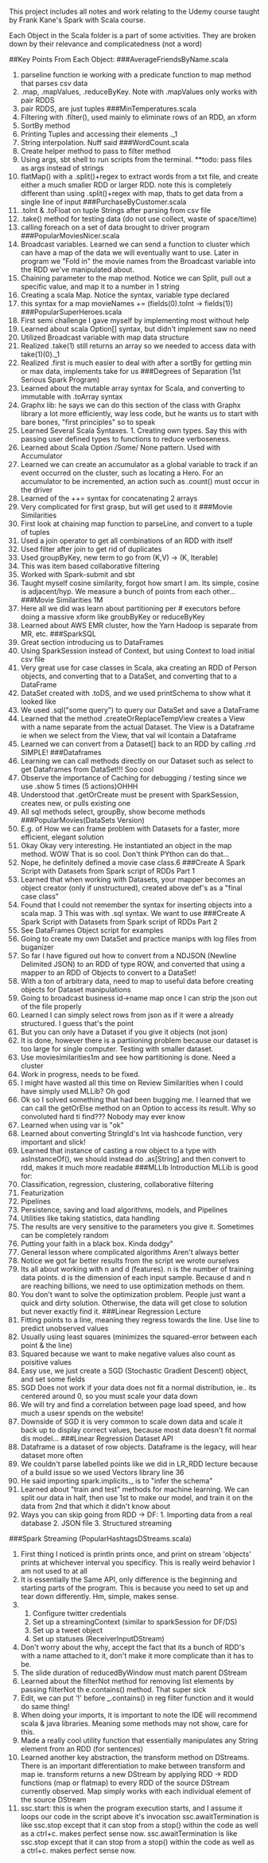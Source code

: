This project includes all notes and work
relating to the Udemy course taught by
Frank Kane's Spark with Scala course.


Each Object in the Scala folder is a 
part of some activities. They are
broken down by their relevance
and complicatedness (not a word)


##Key Points From Each Object:
###AverageFriendsByName.scala
1. parseline function ie working with a predicate function to map method that parses csv data
2. .map, .mapValues, .reduceByKey. Note with .mapValues only works with pair RDDS
3. pair RDDS, are just tuples
###MinTemperatures.scala
1. Filtering with .filter(), used mainly to eliminate rows of an RDD, an xform
2. SortBy method
3. Printing Tuples and accessing their elements ._1
4. String interpolation. Nuff said
###WordCount.scala
1. Create helper method to pass to filter method
2. Using args, sbt shell to run scripts from the terminal. **todo: pass files as args instead of strings
3. flatMap() with a .split()+regex to extract words from a txt file, and create either a much smaller RDD or larger RDD. note this is completely different than using .split()+regex with map, thats to get data from a single line of input
###PurchaseByCustomer.scala
1. .toInt & .toFloat on tuple Strings after parsing from csv file
2. .take() method for testing data (do not use collect, waste of space/time)
3. calling foreach on a set of data brought to driver program
###PopularMoviesNicer.scala
1. Broadcast variables. Learned we can send a function to cluster which can have a map of the data we will eventually want to use. Later in program we "Fold in" the movie names from the Broadcast variable into the RDD we've manipulated about.
2. Chaining parameter to the map method. Notice we can Split, pull out a specific value, and map it to a number in 1 string
3. Creating a scala Map. Notice the syntax, variable type declared 
4. this syntax for a map movieNames += (fields(0).toInt -> fields(1))
###PopularSuperHeroes.scala
1. First semi challenge I gave myself by implementing most without help
2. Learned about scala Option[] syntax, but didn't implement saw no need
3. Utilized Broadcast variable with map data structure
4. Realized .take(1) still returns an array so we needed to access data with take(1)(0)._1
5. Realized .first is much easier to deal with after a sortBy for getting min or max data, implements take for us
###Degrees of Separation (1st Serious Spark Program)
1. Learned about the mutable array syntax for Scala, and converting to immutable with .toArray syntax
2. Graphx lib: he says we can do this section of the class with Graphx library a lot more efficiently, way less code, but he wants us to start with bare bones, "first principles" so to speak
3. Learned Several Scala Syntaxes. 1. Creating own types. Say this with passing user defined types to functions to reduce verboseness.
4. Learned about Scala Option /Some/ None pattern. Used with Accumulator
5. Learned we can create an accumulator as a global variable to track if an event occurred on the cluster, such as locating a Hero. For an accumulator to be incremented, an action such as .count() must occur in the driver
6. Learned of the ++= syntax for concatenating 2 arrays
7. Very complicated for first grasp, but will get used to it
###Movie Similarities
1. First look at chaining map function to parseLine, and convert to a tuple of tuples
2. Used a join operator to get all combinations of an RDD with itself
3. Used filter after join to get rid of duplicates
4. Used groupByKey, new term to go from (K,V) -> (K, Iterable<V>)
5. This was item based collaborative filtering
6. Worked with Spark-submit and sbt
7. Taught myself cosine similarity, forgot how smart I am. Its simple, cosine is adjacent/hyp. We measure a bunch of points from each other...
###Movie Similarities 1M
1. Here all we did was learn about partitioning per # executors before doing a massive xform like groubByKey or reduceByKey
2. Learned about AWS EMR cluster, how the Yarn Hadoop is separate from MR, etc.
###SparkSQL
1. Great section introducing us to DataFrames
2. Using SparkSession instead of Context, but using Context to load initial csv file
3. Very great use for case classes in Scala, aka creating an RDD of Person objects, and converting that to a DataSet, and converting that to a DataFrame
4. DataSet created with .toDS, and we used printSchema to show what it looked like
5. We used .sql("some query") to query our DataSet and save a DataFrame
6. Learned that the method .createOrReplaceTempView creates a View with a name separate from the actual Dataset. The View is a Dataframe
    ie when we select from the View, that val wil lcontain a Dataframe
7. Learned we can convert from a Dataset[] back to an RDD by calling .rrd SIMPLE!
###Dataframes
1. Learning we can call methods directly on our Dataset such as select to get Dataframes from DataSet!!! Soo cool
2. Observe the importance of Caching for debugging / testing since we use .show 5 times (5 actions)OHHH
3. Understood that .getOrCreate must be present with SparkSession, creates new, or pulls existing one
4. All sql methods select, groupBy, show become methods
###PopularMovies(DataSets Version)
1. E.g. of How we can frame problem with Datasets for a faster, more efficient, elegant solution
2. Okay Okay very interesting. He instantiated an object in the map method. WOW That is so cool. Don't think PYthon can do that...
3. Nope, he definitely defined a movie case class.6
###Create A Spark Script with Datasets from Spark script of RDDs Part 1
1. Learned that when working with Datasets, your mapper becomes an object creator (only if unstructured), created above def's as a "final case class"
2. Found that I could not remember the syntax for inserting objects into a scala map.
3 This was with .sql syntax. We want to use 
###Create A Spark Script with Datasets from Spark script of RDDs Part 2
1. See DataFrames Object script for examples
2. Going to create my own DataSet and practice manips with log files from buganizer
3. So far I have figured out how to convert from a NDJSON (Newline Delimited JSON) to an RDD of type ROW, and converted that using a mapper to an RDD of Objects to convert to a DataSet!
4. With a ton of arbitrary data, need to map to useful data before creating objects for Dataset manipulations
5. Going to broadcast business id->name map once I can strip the json out of the file properly
6. Learned I can simply select rows from json as if it were a already structured. I guess that's the point
7. But you can only have a Dataset if you give it objects (not json)
8. It is done, however there is a partiioning problem because our dataset is too large for single computer. Testing with smaller dataset.
9. Use moviesimilarities1m and see how partitioning is done. Need a cluster
10. Work in progress, needs to be fixed.
11. I might have wasted all this time on Review Similarities when I could have simply used MLLib? Oh god
12. Ok so I solved something that had been bugging me. I learned that we can call the getOrElse method on an Option to access its result. Why so convoluted hard ti find??? Nobody may ever know
13. Learned when using var is "ok"
14. Learned about converting StringId's Int via hashcode function, very important and slick!
15. Learned that instance of casting a row object to a type with asInstanceOf(), we should instead do .as[String] and then convert to rdd, makes it much more readable
###MLLIb Introduction
MLLib is good for:
1. Classification, regression, clustering, collaborative filtering
2. Featurization
3. Pipelines
4. Persistence, saving and load algorithms, models, and Pipelines
5. Utilities like taking statistics, data handling
6. The results are very sensitive to the parameters you give it. Sometimes can be completely random
7. Putting your faith in a black box. Kinda dodgy"
8. General lesson where complicated algorithms Aren't always better
9. Notice we got far better results from the script we wrote ourselves
10. Its all about working with n and d (features). n is the number of training data points. d is the dimension of each input sample. Because d and n are reaching billions, we need to use optimization methods on them.
11. You don't want to solve the optimization problem. People just want a quick and dirty solution. Otherwise, the data will get close to solution but never exactly find it.
###Linear Regression Lecture
1. Fitting points to a line, meaning they regress towards the line. Use line to predict unobserved values
2. Usually using least squares (minimizes the squared-error between each point & the line)
3. Squared because we want to make negative values also count as poisitive values
4. Easy use, we just create a SGD (Stochastic Gradient Descent) object, and set some fields
5. SGD Does not work if your data does not fit a normal distribution, ie.. its centered around 0, so you must scale your data down
6. We will try and find a correlation between page load speed, and how much a usesr spends on the website!
7. Downside of SGD it is very common to scale down data and scale it back up to display correct values, because most data doesn't fit normal dis model...
###Linear Regression Dataset API
1. Dataframe is a dataset of row objects. Dataframe is the legacy, will hear dataset more often
2. We couldn't parse labelled points like we did in LR_RDD lecture because of a build issue so we used Vectors library line 36
3. He said importing spark.implicits._ is to "infer the schema"
4. Learned about "train and test" methods for machine learning. We can split our data in half, then use 1st to make our model, and train it on the data from 2nd that which it didn't know about
5. Ways you can skip going from RDD -> DF: 1. Importing data from a real database 2. JSON file 3. Structured streaming

###Spark Streaming (PopularHashtagsDStreams.scala)
1. First thing I noticed is println prints once, and print on stream  'objects' prints at whichever interval you specificy. This is really weird behavior  I am not used to at all
2. It is essentially the Same API, only difference is the beginning and starting parts of the program. This is because you need to set up and tear down differently. Hm, simple, makes sense. 
3.  1. Configure twitter credentials
    2. Set up a streamingContext (similar to sparkSession for DF/DS)
    3. Set up a tweet object
    4. Set up statuses (ReceiverInputDStream)
4. Don't worry about the why, accept the fact that its a bunch of RDD's with a name attached to it, don't make it more complicate than it has to be.
5. The slide duration of reducedByWindow must match parent DStream
6. Learned about the filterNot method for removing list elements by passing filterNot th e.contains() method. That super sick
7. Edit, we can put '!' before _.contains() in reg filter function and it would do same thing!
8. When doing your imports, it is important to note the IDE will recommend scala & java libraries. Meaning some methods may not show, care for this.
9. Made a really cool utility function that essentially manipulates any String element from an RDD (for sentences)
10. Learned another key abstraction, the transform method on DStreams. There is an important differentiation to make between transform and map
   ie. transform returns a new DStream by applying RDD -> RDD functions (map or flatmap) to every RDD of the source DStream currently observed. Map simply works with each individual element of the source DStream
11. ssc.start: this is when the program execution starts, and I assume it loops our code in the script above it's invocation
    ssc.awaitTermination is like ssc.stop except that it can stop from a stop() within the code as well as a ctrl+c. makes perfect sense now.
    ssc.awaitTermination is like ssc.stop except that it can stop from a stop() within the code as well as a ctrl+c. makes perfect sense now.
